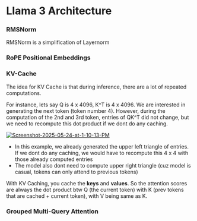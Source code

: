 # Llama 3 Architecture

### RMSNorm
RMSNorm is a simplification of Layernorm

### RoPE Positional Embeddings


### KV-Cache
The idea for KV Cache is that during inference, there are a lot of repeated computations.

For instance, lets say Q is 4 x 4096, K^T is 4 x 4096. We are interested in generating the next token (token number 4). However, during the computation of the 2nd and 3rd token, entries of QK^T did not change, but we need to recompute this dot product if we dont do any caching. 

<a href="https://ibb.co/spyp8CKs"><img src="https://i.ibb.co/spyp8CKs/Screenshot-2025-05-24-at-1-10-13-PM.png" alt="Screenshot-2025-05-24-at-1-10-13-PM"></a>

- In this example, we already generated the upper left triangle of entries. If we dont do any caching, we would have to recompute this 4 x 4 with those already computed entries
- The model also dont need to compute upper right triangle (cuz model is casual, tokens can only attend to previous tokens)

With KV Caching, you cache the **keys** and **values**. So the attention scores are always the dot product btw Q (the current token) with K (prev tokens that are cached + current token), with V being same as K.

### Grouped Multi-Query Attention
